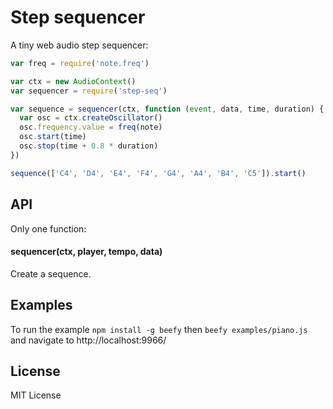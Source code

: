 # Step sequencer  

A tiny web audio step sequencer:

```js
var freq = require('note.freq')

var ctx = new AudioContext()
var sequencer = require('step-seq')

var sequence = sequencer(ctx, function (event, data, time, duration) {
  var osc = ctx.createOscillator()
  osc.frequency.value = freq(note)
  osc.start(time)
  osc.stop(time + 0.8 * duration)
})

sequence(['C4', 'D4', 'E4', 'F4', 'G4', 'A4', 'B4', 'C5']).start()
```
## API

Only one function:

#### sequencer(ctx, player, tempo, data)

Create a sequence.


## Examples

To run the example `npm install -g beefy` then `beefy examples/piano.js` and navigate to http://localhost:9966/

## License

MIT License
